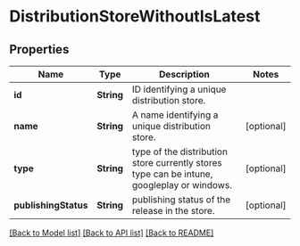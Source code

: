 # DistributionStoreWithoutIsLatest

## Properties
Name | Type | Description | Notes
------------ | ------------- | ------------- | -------------
**id** | **String** | ID identifying a unique distribution store. | 
**name** | **String** | A name identifying a unique distribution store. | [optional] 
**type** | **String** | type of the distribution store currently stores type can be intune, googleplay or windows. | [optional] 
**publishingStatus** | **String** | publishing status of the release in the store. | [optional] 

[[Back to Model list]](../README.md#documentation-for-models) [[Back to API list]](../README.md#documentation-for-api-endpoints) [[Back to README]](../README.md)


